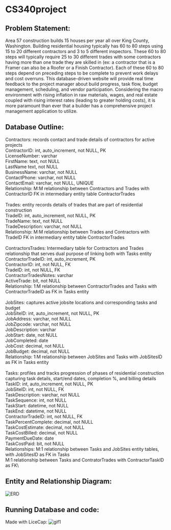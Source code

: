 # CS340project

## Problem Statement:

Area 57 construction builds 15 houses per year all over King County, Washington. Building residential housing typically has 60 to 80 steps using 15 to 20 different contractors and 3 to 5 different inspectors. These 60 to 80 steps will typically require 25 to 30 different trades with some contractors having more than one trade they are skilled in (ex: a contractor that is a Framer can also be a Roofer or a Finish Contractor). Each of these 60 to 80 steps depend on preceding steps to be complete to prevent work delays and cost overruns. This database-driven website will provide real time feedback to the project manager about build progress, task flow, budget management, scheduling, and vendor participation. Considering the macro environment with rising inflation in raw materials, wages, and real estate coupled with rising interest rates (leading to greater holding costs), it is more paramount than ever that a builder has a comprehensive project management application to utilize. 

## Database Outline:

Contractors: records contact and trade details of contractors for active projects\
  ContractorID: int, auto_increment, not NULL, PK\
  LicenseNumber: varchar\
  FirstName: text, not NULL\
  LastName text, not NULL\
  BusinessName:  varchar, not NULL\
  ContactPhone: varchar, not NULL\
  ContactEmail: varchar, not NULL, UNIQUE\
  Relationship: M:M relationship between Contractors and Trades with ContractorID FK in intermediary entity table ContractorTrades\
\
Trades: entity records details of trades that are part of residential construction\
  TradeID: int, auto_increment, not NULL, PK\
  TradeName: text, not NULL\
  TradeDescription:  varchar, not NULL\
  Relationship: M:M relationship between Trades and Contractors with TradeID FK in intermediary entity table ContractorTrades\
\
ContractorsTrades: Intermediary table for Contractors and Trades relationship that serves dual purpose of linking both with Tasks entity\
  ContractorTradeID: int, auto_increment, PK\
  ContractorID: int, not NULL, FK\
  TradeID: int, not NULL, FK\
  ContractorTradesNotes: varchar\
  ActiveTrade: bit, not NULL\
  Relationship: 1:M relationship between ContractorTrades and Tasks with ContractorTradeID as FK in Tasks entity\
\
JobSites: captures active jobsite locations and corresponding tasks and budget \
  JobSiteID: int, auto_increment, not NULL, PK\
  JobAddress: varchar, not NULL\
  JobZipcode: varchar, not NULL\
  JobDescription: varchar\
  JobStart: date, not NULL\
  JobCompleted: date\
  JobCost: decimal, not NULL\
  JobBudget: decimal, not NULL\
  Relationship: 1:M relationship between JobSites and Tasks with JobSitesID as FK in Tasks entity\
\
Tasks: profiles and tracks progression of phases of residential construction capturing task details, start/end dates, completion %, and billing details\
  TaskID: int, auto_increment, not NULL, PK\
  JobSiteID: int, not NULL, FK\
  TaskDescription: varchar, not NULL\
  TaskSequence: int, not NULL \
  TaskStart: datetime, not NULL\
  TaskEnd: datetime, not NULL\
  ContractorTradeID: int, not NULL, FK\
  TaskPercentComplete: decimal, not NULL\
  TaskCostEstimate: decimal, not NULL\
  TaskCostBilled: decimal, not NULL\
  PaymentDueDate: date\
  TaskCostPaid: bit, not NULL\
  Relationships: M:1 relationship between Tasks and JobSites entity tables, with JobSitesID as FK in Tasks\
  M:1 relationship between Tasks and ContratorTrades with ContractorTaskID as FK\

## Entity and Relationship Diagram:
![ERD](https://user-images.githubusercontent.com/86134647/206863090-f99da393-7461-4b50-b373-f78074a4375e.png)

## Running Database and code:
Made with LiceCap:
![gif1](https://user-images.githubusercontent.com/86134647/206862712-ca5f7633-da87-45d6-b348-18873d4cff71.gif)
